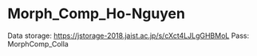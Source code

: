 # Morph_Comp_Ho-Nguyen
Data storage: https://jstorage-2018.jaist.ac.jp/s/cXct4LJLgGHBMoL
Pass: MorphComp_Colla
